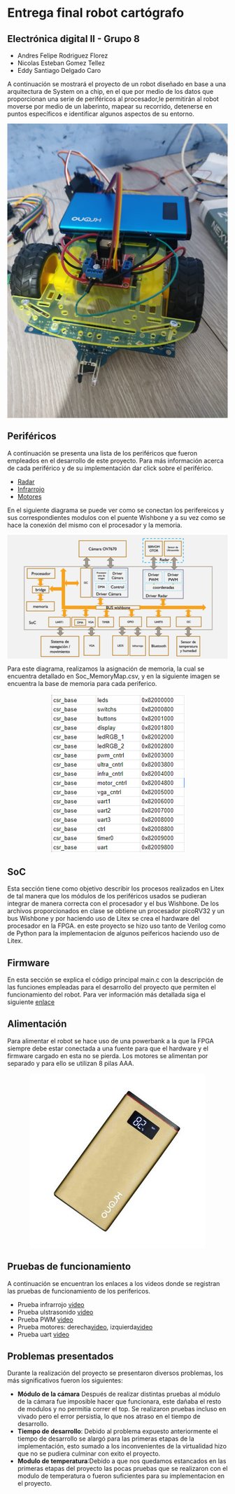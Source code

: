 # Entrega final robot cartógrafo

## Electrónica digital II - Grupo 8

- Andres Felipe Rodriguez Florez
- Nicolas Esteban Gomez Tellez
- Eddy Santiago Delgado Caro

A continuación se mostrará el proyecto de un robot diseñado en base a una arquitectura de System on a chip, en el que por medio de los datos que proporcionan una serie de periféricos al procesador,le permitirán al robot moverse por medio de un laberinto, mapear su recorrido, detenerse en puntos específicos e identificar algunos aspectos de su entorno.

<p align="center">
  <img src="/Imagenes/carro.jpeg" align="center">
</p>


## Periféricos

A continuación se presenta una lista de los periféricos que fueron empleados en el desarrollo de este proyecto. Para más información acerca de cada periférico y de su implementación dar click sobre el periférico.

- [Radar](https://github.com/unal-edigital2-labs/wp08-2021-2-gr-08/tree/main/SoC_project/module/verilog/ultrasonido)
- [Infrarrojo](https://github.com/unal-edigital2-labs/wp08-2021-2-gr-08/tree/main/SoC_project/module/verilog/infrarrojo)
- [Motores](https://github.com/unal-edigital2-labs/wp08-2021-2-gr-08/tree/main/SoC_project/module/verilog/motor)

En el siguiente diagrama se puede ver como se conectan los perifereicos y sus correspondientes modulos con el puente Wishbone y a su vez como se hace la conexión del mismo con el procesador y la memoria.

<p align="center">
  <img src="/Imagenes/esquema1.png" align="center">
</p>

Para este diagrama, realizamos la asignación de memoria, la cual se encuentra detallado en Soc_MemoryMap.csv, y en la siguiente imagen se encuentra la base de memoria para cada periferico.

<p align="center">
  <img src="/Imagenes/base_memoria.png" align="center">
</p>

## SoC

Esta sección tiene como objetivo describir los procesos realizados en Litex de tal manera que los módulos de los periféricos usados se pudieran integrar de manera correcta con el procesador y el bus Wishbone. De los archivos proporcionados en clase se obtiene un procesador picoRV32 y un bus Wishbone y por haciendo uso de Litex se crea el hardware del procesador en la FPGA. en este proyecto se hizo uso tanto de Verilog como de Python para la implementacion de algunos peifericos haciendo uso de Litex. 

## Firmware

En esta sección se explica el código principal main.c con la descripción de las funciones empleadas para el desarrollo del proyecto que permiten el funcionamiento del robot. Para ver información más detallada siga el siguiente [enlace](https://github.com/unal-edigital2-labs/wp08-2021-2-gr-08/tree/main/SoC_project/firmware)

## Alimentación

Para alimentar el robot se hace uso de una powerbank a la que la FPGA siempre debe estar conectada a una fuente para que el hardware y el firmware cargado en esta no se pierda. Los motores se alimentan por separado y para ello se utilizan 8 pilas AAA.

<p align="center">
  <img src="/Imagenes/powerbank.jpeg" align="center">
</p>

## Pruebas de funcionamiento

A continuación se encuentran los enlaces a los videos donde se registran las pruebas de funcionamiento de los perifericos.

- Prueba infrarrojo [video](https://drive.google.com/file/d/13kffaWp2K457gwzorsgMh6wR_2ZYaWx1/view?usp=sharing)
- Prueba ulstrasonido [video](https://drive.google.com/file/d/1ey0Xhe9qSGAbLr63CadsokZ75T6HUz1y/view?usp=sharing)
- Prueba PWM [video](https://drive.google.com/file/d/1RgBu7nsRi5nNKUc0nNvV_0Banl6OJJ0C/view?usp=sharing)
- Prueba motores: derecha[video](https://drive.google.com/file/d/1FrcGwzUQM6VyivukLtw224ZwAYWwkP5J/view?usp=sharing), izquierda[video](https://drive.google.com/file/d/19j1_dJPY0KJHh1XSxGWpkLAYdVuREpwc/view?usp=sharing)
- Prueba uart [video](https://drive.google.com/file/d/1DEueL7_CSkYnbC1ym5uAAPBR0cGD2tzz/view?usp=sharing)

## Problemas presentados

Durante la realización del proyecto se presentaron diversos problemas, los más significativos fueron los siguientes:
- **Módulo de la cámara** Después de realizar distintas pruebas al módulo de la cámara fue imposible hacer que funcionara, este dañaba el resto de modulos y no permitia correr el top. Se realizaron pruebas incluso en vivado pero el error persistia, lo que nos atraso en el tiempo de desarrollo.
- **Tiempo de desarrollo**: Debido al problema expuesto anteriormente el tiempo de desarrollo se alargó para las primeras etapas de la implementación, esto sumado a los inconvenientes de la virtualidad hizo que no se pudiera culminar con exito el proyecto.
- **Modulo de temperatura**:Debido a que nos quedamos estancados en las primeras etapas del proyecto las pocas pruebas que se realizaron con el modulo de temperatura o fueron suficientes para su implementacion en el proyecto.
